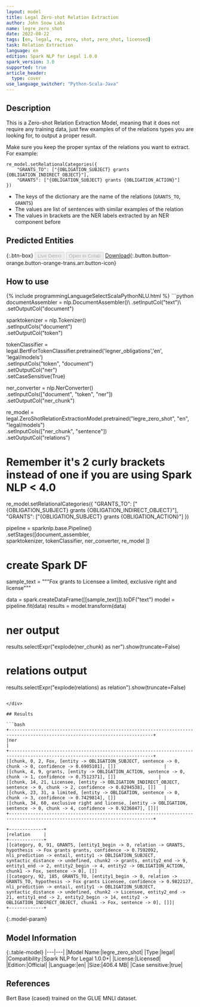 ```yaml
---
layout: model
title: Legal Zero-shot Relation Extraction
author: John Snow Labs
name: legre_zero_shot
date: 2022-08-22
tags: [en, legal, re, zero, shot, zero_shot, licensed]
task: Relation Extraction
language: en
edition: Spark NLP for Legal 1.0.0
spark_version: 3.0
supported: true
article_header:
  type: cover
use_language_switcher: "Python-Scala-Java"
---
```


## Description

This is a Zero-shot Relation Extraction Model, meaning that it does not require any training data, just few examples of of the relations types you are looking for, to output a proper result.

Make sure you keep the proper syntax of the relations you want to extract. For example:

```
re_model.setRelationalCategories({
    "GRANTS_TO": ["{OBLIGATION_SUBJECT} grants {OBLIGATION_INDIRECT_OBJECT}"],
    "GRANTS": ["{OBLIGATION_SUBJECT} grants {OBLIGATION_ACTION}"]
})
```


- The keys of the dictionary are the name of the relations (`GRANTS_TO`, `GRANTS`)
- The values are list of sentences with similar examples of the relation
- The values in brackets are the NER labels extracted by an NER component before

## Predicted Entities



{:.btn-box}
<button class="button button-orange" disabled>Live Demo</button>
<button class="button button-orange" disabled>Open in Colab</button>
[Download](https://s3.amazonaws.com/auxdata.johnsnowlabs.com/legal/models/legre_zero_shot_en_1.0.0_3.2_1661181212397.zip){:.button.button-orange.button-orange-trans.arr.button-icon}

## How to use



<div class="tabs-box" markdown="1">
{% include programmingLanguageSelectScalaPythonNLU.html %}
```python
documentAssembler = nlp.DocumentAssembler()\
  .setInputCol("text")\
  .setOutputCol("document")

sparktokenizer = nlp.Tokenizer()\
  .setInputCols("document")\
  .setOutputCol("token")

tokenClassifier = legal.BertForTokenClassifier.pretrained('legner_obligations','en', 'legal/models')\
  .setInputCols("token", "document")\
  .setOutputCol("ner")\
  .setCaseSensitive(True)

ner_converter = nlp.NerConverter()\
    .setInputCols(["document", "token", "ner"])\
    .setOutputCol("ner_chunk")

re_model = legal.ZeroShotRelationExtractionModel.pretrained("legre_zero_shot", "en", "legal/models")\
    .setInputCols(["ner_chunk", "sentence"]) \
    .setOutputCol("relations")

# Remember it's 2 curly brackets instead of one if you are using Spark NLP < 4.0
re_model.setRelationalCategories({
    "GRANTS_TO": ["{OBLIGATION_SUBJECT} grants {OBLIGATION_INDIRECT_OBJECT}"],
    "GRANTS": ["{OBLIGATION_SUBJECT} grants {OBLIGATION_ACTION}"]
})

pipeline = sparknlp.base.Pipeline() \
    .setStages([document_assembler,  
                sparktokenizer,
                tokenClassifier, 
                ner_converter,
                re_model
               ])
               
# create Spark DF

sample_text = """Fox grants to Licensee a limited, exclusive right and license"""

data = spark.createDataFrame([[sample_text]]).toDF("text")
model = pipeline.fit(data)
results = model.transform(data)

# ner output
results.selectExpr("explode(ner_chunk) as ner").show(truncate=False)

# relations output
results.selectExpr("explode(relations) as relation").show(truncate=False)

```

</div>

## Results

```bash
+----------------------------------------------------------------------------------------------------------------------------+
|ner                                                                                                                         |
+----------------------------------------------------------------------------------------------------------------------------+
|[chunk, 0, 2, Fox, [entity -> OBLIGATION_SUBJECT, sentence -> 0, chunk -> 0, confidence -> 0.6905101], []]                  |
|[chunk, 4, 9, grants, [entity -> OBLIGATION_ACTION, sentence -> 0, chunk -> 1, confidence -> 0.7512371], []]                |
|[chunk, 14, 21, Licensee, [entity -> OBLIGATION_INDIRECT_OBJECT, sentence -> 0, chunk -> 2, confidence -> 0.8294538], []]   |
|[chunk, 23, 31, a limited, [entity -> OBLIGATION, sentence -> 0, chunk -> 3, confidence -> 0.7429814], []]                  |
|[chunk, 34, 60, exclusive right and license, [entity -> OBLIGATION, sentence -> 0, chunk -> 4, confidence -> 0.9236847], []]|
+----------------------------------------------------------------------------------------------------------------------------+

+-------------+
|relation     |
+-------------+
|[category, 0, 91, GRANTS, [entity1_begin -> 0, relation -> GRANTS, hypothesis -> Fox grants grants, confidence -> 0.7592092, nli_prediction -> entail, entity1 -> OBLIGATION_SUBJECT, syntactic_distance -> undefined, chunk2 -> grants, entity2_end -> 9, entity1_end -> 2, entity2_begin -> 4, entity2 -> OBLIGATION_ACTION, chunk1 -> Fox, sentence -> 0], []]                       |
|[category, 92, 185, GRANTS_TO, [entity1_begin -> 0, relation -> GRANTS_TO, hypothesis -> Fox grants Licensee, confidence -> 0.9822127, nli_prediction -> entail, entity1 -> OBLIGATION_SUBJECT, syntactic_distance -> undefined, chunk2 -> Licensee, entity2_end -> 21, entity1_end -> 2, entity2_begin -> 14, entity2 -> OBLIGATION_INDIRECT_OBJECT, chunk1 -> Fox, sentence -> 0], []]|
+-------------+
```

{:.model-param}
## Model Information

{:.table-model}
|---|---|
|Model Name:|legre_zero_shot|
|Type:|legal|
|Compatibility:|Spark NLP for Legal 1.0.0+|
|License:|Licensed|
|Edition:|Official|
|Language:|en|
|Size:|406.4 MB|
|Case sensitive:|true|

## References

Bert Base (cased) trained on the GLUE MNLI dataset.
